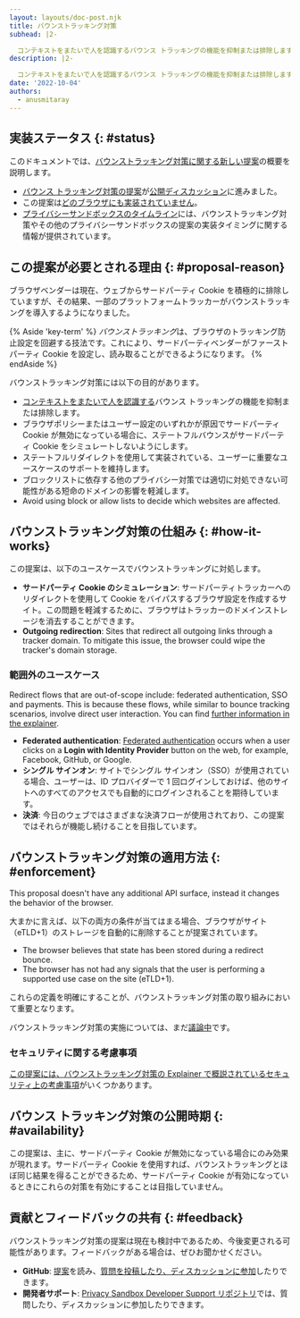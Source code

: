 ```yaml
---
layout: layouts/doc-post.njk
title: バウンストラッキング対策
subhead: |2-

  コンテキストをまたいで人を認識するバウンス トラッキングの機能を抑制または排除します。
description: |2-

  コンテキストをまたいで人を認識するバウンス トラッキングの機能を抑制または排除します。
date: '2022-10-04'
authors:
  - anusmitaray
---
```


## 実装ステータス {: #status}

このドキュメントでは、[バウンストラッキング対策に関する新しい提案](https://github.com/wanderview/bounce-tracking-mitigations)の概要を説明します。

- [バウンス トラッキング対策の提案](https://github.com/wanderview/bounce-tracking-mitigations/blob/main/explainer.md)が[公開ディスカッション](https://github.com/wanderview/bounce-tracking-mitigations/issues)に進みました。
- この提案は[どのブラウザにも実装されていません](https://chromestatus.com/feature/5705149616488448?context=myfeatures)。
- [プライバシーサンドボックスのタイムライン](http://privacysandbox.com/timeline)には、バウンストラッキング対策やその他のプライバシーサンドボックスの提案の実装タイミングに関する情報が提供されています。

## この提案が必要とされる理由 {: #proposal-reason}

ブラウザベンダーは現在、ウェブからサードパーティ Cookie を積極的に排除していますが、その結果、一部のプラットフォームトラッカーがバウンストラッキングを導入するようになりました。

{% Aside 'key-term' %} *バウンストラッキング*は、ブラウザのトラッキング防止設定を回避する技法です。これにより、サードパーティベンダーがファーストパーティ Cookie を設定し、読み取ることができるようになります。 {% endAside %}

バウンストラッキング対策には以下の目的があります。

- [コンテキストをまたいで人を認識する](https://w3ctag.github.io/privacy-principles/#hl-recognition-cross-context)バウンス トラッキングの機能を抑制または排除します。
- ブラウザポリシーまたはユーザー設定のいずれかが原因でサードパーティ Cookie が無効になっている場合に、ステートフルバウンスがサードパーティ Cookie をシミュレートしないようにします。
- ステートフルリダイレクトを使用して実装されている、ユーザーに重要なユースケースのサポートを維持します。
- ブロックリストに依存する他のプライバシー対策では適切に対処できない可能性がある短命のドメインの影響を軽減します。
- Avoid using block or allow lists to decide which websites are affected.

## バウンストラッキング対策の仕組み {: #how-it-works}

この提案は、以下のユースケースでバウンストラッキングに対処します。

- **サードパーティ Cookie のシミュレーション**: サードパーティトラッカーへのリダイレクトを使用して Cookie をバイパスするブラウザ設定を作成するサイト。この問題を軽減するために、ブラウザはトラッカーのドメインストレージを消去することができます。
- **Outgoing redirection**:  Sites that redirect all outgoing links through a tracker domain. To mitigate this issue, the browser could wipe the tracker's domain storage.

### 範囲外のユースケース

Redirect flows that are out-of-scope include: federated authentication, SSO and payments. This is because these flows, while similar to bounce tracking scenarios, involve direct user interaction. You can find [further information in the explainer](https://github.com/wanderview/bounce-tracking-mitigations/blob/main/explainer.md).

- **Federated authentication**: [Federated authentication](/docs/privacy-sandbox/fedcm/) occurs when a user clicks on a **Login with Identity Provider** button on the web, for example, Facebook, GitHub, or Google.
- **シングル サインオン**: サイトでシングル サインオン（SSO）が使用されている場合、ユーザーは、ID プロバイダーで 1 回ログインしておけば、他のサイトへのすべてのアクセスでも自動的にログインされることを期待しています。
- **決済**: 今日のウェブではさまざまな決済フローが使用されており、この提案ではそれらが機能し続けることを目指しています。

## バウンストラッキング対策の適用方法 {: #enforcement}

This proposal doesn't have any additional API surface, instead it changes the behavior of the browser.

大まかに言えば、以下の両方の条件が当てはまる場合、ブラウザがサイト（eTLD+1）のストレージを自動的に削除することが提案されています。

- The browser believes that state has been stored during a redirect bounce.
- The browser has not had any signals that the user is performing a supported use case on the site (eTLD+1).

これらの定義を明確にすることが、バウンストラッキング対策の取り組みにおいて重要となります。

バウンストラッキング対策の実施については、まだ[議論中](https://github.com/wanderview/bounce-tracking-mitigations/issues)です。

### セキュリティに関する考慮事項

[この提案には、バウンストラッキング対策の Explainer で概説されているセキュリティ上の考慮事項](https://github.com/wanderview/bounce-tracking-mitigations/blob/main/explainer.md#privacy-and-security-considerations)がいくつかあります。

## バウンス トラッキング対策の公開時期 {: #availability}

この提案は、主に、サードパーティ Cookie が無効になっている場合にのみ効果が現れます。サードパーティ Cookie を使用すれば、バウンストラッキングとほぼ同じ結果を得ることができるため、サードパーティ Cookie が有効になっているときにこれらの対策を有効にすることは目指していません。

## 貢献とフィードバックの共有 {: #feedback}

バウンストラッキング対策の提案は現在も検討中であるため、今後変更される可能性があります。フィードバックがある場合は、ぜひお聞かせください。

- **GitHub**: [提案](https://github.com/wanderview/bounce-tracking-mitigations)を読み、[質問を投稿したり、ディスカッションに参加](https://github.com/wanderview/bounce-tracking-mitigations/issues)したりできます。
- **開発者サポート**: [Privacy Sandbox Developer Support リポジトリ](https://github.com/GoogleChromeLabs/privacy-sandbox-dev-support)では、質問したり、ディスカッションに参加したりできます。
